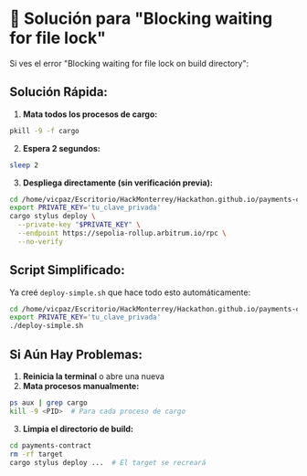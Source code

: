 # 🔧 Solución para "Blocking waiting for file lock"

Si ves el error "Blocking waiting for file lock on build directory":

## Solución Rápida:

1. **Mata todos los procesos de cargo:**
```bash
pkill -9 -f cargo
```

2. **Espera 2 segundos:**
```bash
sleep 2
```

3. **Despliega directamente (sin verificación previa):**
```bash
cd /home/vicpaz/Escritorio/HackMonterrey/Hackathon.github.io/payments-contract
export PRIVATE_KEY='tu_clave_privada'
cargo stylus deploy \
  --private-key "$PRIVATE_KEY" \
  --endpoint https://sepolia-rollup.arbitrum.io/rpc \
  --no-verify
```

## Script Simplificado:

Ya creé `deploy-simple.sh` que hace todo esto automáticamente:

```bash
cd /home/vicpaz/Escritorio/HackMonterrey/Hackathon.github.io/payments-contract
export PRIVATE_KEY='tu_clave_privada'
./deploy-simple.sh
```

## Si Aún Hay Problemas:

1. **Reinicia la terminal** o abre una nueva
2. **Mata procesos manualmente:**
```bash
ps aux | grep cargo
kill -9 <PID>  # Para cada proceso de cargo
```

3. **Limpia el directorio de build:**
```bash
cd payments-contract
rm -rf target
cargo stylus deploy ...  # El target se recreará
```
